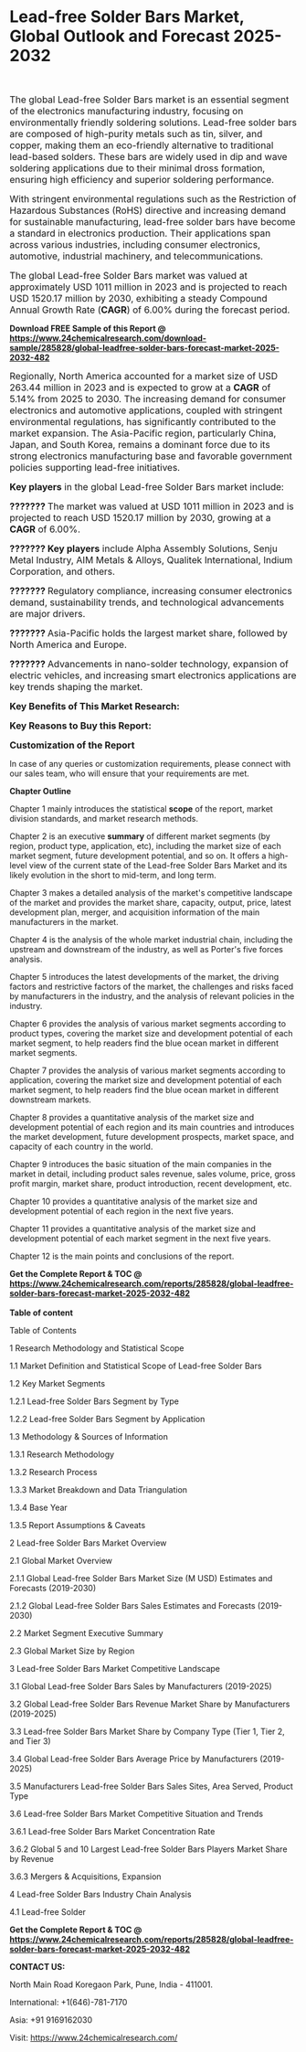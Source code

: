 <h1>Lead-free Solder Bars Market, Global Outlook and Forecast 2025-2032</h1><br/><p><span style="font-size:16px">The global Lead-free Solder Bars market is an essential segment of the electronics manufacturing industry, focusing on environmentally friendly soldering solutions. Lead-free solder bars are composed of high-purity metals such as tin, silver, and copper, making them an eco-friendly alternative to traditional lead-based solders. These bars are widely used in dip and wave soldering applications due to their minimal dross formation, ensuring high efficiency and superior soldering performance.</span></p><p><span style="font-size:16px">With stringent environmental regulations such as the Restriction of Hazardous Substances (RoHS) directive and increasing demand for sustainable manufacturing, lead-free solder bars have become a standard in electronics production. Their applications span across various industries, including consumer electronics, automotive, industrial machinery, and telecommunications.</span></p><p><span style="font-size:16px">The global Lead-free Solder Bars market was valued at approximately USD 1011 million in 2023 and is projected to reach USD 1520.17 million by 2030, exhibiting a steady Compound Annual Growth Rate (<strong>CAGR</strong>) of 6.00% during the forecast period.</span></p><div><b>Download FREE Sample of this Report @ <a href="https://www.24chemicalresearch.com/download-sample/285828/global-leadfree-solder-bars-forecast-market-2025-2032-482">https://www.24chemicalresearch.com/download-sample/285828/global-leadfree-solder-bars-forecast-market-2025-2032-482</a></b></div><p><span style="font-size:16px">Regionally, North America accounted for a market size of USD 263.44 million in 2023 and is expected to grow at a <strong>CAGR</strong> of 5.14% from 2025 to 2030. The increasing demand for consumer electronics and automotive applications, coupled with stringent environmental regulations, has significantly contributed to the market expansion. The Asia-Pacific region, particularly China, Japan, and South Korea, remains a dominant force due to its strong electronics manufacturing base and favorable government policies supporting lead-free initiatives.</span></p><p><span style="font-size:16px"><strong>Key players</strong> in the global Lead-free Solder Bars market include:</span></p><p><span style="font-size:16px"><strong>??????? </strong>The market was valued at USD 1011 million in 2023 and is projected to reach USD 1520.17 million by 2030, growing at a <strong>CAGR</strong> of 6.00%.</span></p><p><span style="font-size:16px"><strong>??????? </strong><strong>Key players</strong> include Alpha Assembly Solutions, Senju Metal Industry, AIM Metals & Alloys, Qualitek International, Indium Corporation, and others.</span></p><p><span style="font-size:16px"><strong>??????? </strong>Regulatory compliance, increasing consumer electronics demand, sustainability trends, and technological advancements are major drivers.</span></p><p><span style="font-size:16px"><strong>??????? </strong>Asia-Pacific holds the largest market share, followed by North America and Europe.</span></p><p><span style="font-size:16px"><strong>??????? </strong>Advancements in nano-solder technology, expansion of electric vehicles, and increasing smart electronics applications are key trends shaping the market.</span></p><p><span style="font-size:16px"><strong>Key Benefits of This Market Research:</strong></span></p><p><span style="font-size:16px"><strong>Key <strong>Reasons to Buy</strong> this Report:</strong></span></p><p><span style="font-size:16px"><strong>Customization of the Report</strong></span></p><p>In case of any queries or customization requirements, please connect with our sales team, who will ensure that your requirements are met.</p><p><strong>Chapter Outline</strong></p><p>Chapter 1 mainly introduces the statistical <strong>scope</strong> of the report, market division standards, and market research methods.</p><p>Chapter 2 is an executive <strong>summary</strong> of different market segments (by region, product type, application, etc), including the market size of each market segment, future development potential, and so on. It offers a high-level view of the current state of the Lead-free Solder Bars Market and its likely evolution in the short to mid-term, and long term.</p><p>Chapter 3 makes a detailed analysis of the market's competitive landscape of the market and provides the market share, capacity, output, price, latest development plan, merger, and acquisition information of the main manufacturers in the market.</p><p>Chapter 4 is the analysis of the whole market industrial chain, including the upstream and downstream of the industry, as well as Porter's five forces analysis.</p><p>Chapter 5 introduces the latest developments of the market, the driving factors and restrictive factors of the market, the challenges and risks faced by manufacturers in the industry, and the analysis of relevant policies in the industry.</p><p>Chapter 6 provides the analysis of various market segments according to product types, covering the market size and development potential of each market segment, to help readers find the blue ocean market in different market segments.</p><p>Chapter 7 provides the analysis of various market segments according to application, covering the market size and development potential of each market segment, to help readers find the blue ocean market in different downstream markets.</p><p>Chapter 8 provides a quantitative analysis of the market size and development potential of each region and its main countries and introduces the market development, future development prospects, market space, and capacity of each country in the world.</p><p>Chapter 9 introduces the basic situation of the main companies in the market in detail, including product sales revenue, sales volume, price, gross profit margin, market share, product introduction, recent development, etc.</p><p>Chapter 10 provides a quantitative analysis of the market size and development potential of each region in the next five years.</p><p>Chapter 11 provides a quantitative analysis of the market size and development potential of each market segment in the next five years.</p><p>Chapter 12 is the main points and conclusions of the report.</p><div><b>Get the Complete Report & TOC @ <a href="https://www.24chemicalresearch.com/reports/285828/global-leadfree-solder-bars-forecast-market-2025-2032-482">https://www.24chemicalresearch.com/reports/285828/global-leadfree-solder-bars-forecast-market-2025-2032-482</a></b></div><br><b>Table of content</b><p>Table of Contents<br />
 
 1 Research Methodology and Statistical Scope<br />
 
 1.1 Market Definition and Statistical Scope of Lead-free Solder Bars<br />
 
 1.2 Key Market Segments<br />
 
 1.2.1 Lead-free Solder Bars Segment by Type<br />
 
 1.2.2 Lead-free Solder Bars Segment by Application<br />
 
 1.3 Methodology & Sources of Information<br />
 
 1.3.1 Research Methodology<br />
 
 1.3.2 Research Process<br />
 
 1.3.3 Market Breakdown and Data Triangulation<br />
 
 1.3.4 Base Year<br />
 
 1.3.5 Report Assumptions & Caveats<br />
 
 2 Lead-free Solder Bars Market Overview<br />
 
 2.1 Global Market Overview<br />
 
 2.1.1 Global Lead-free Solder Bars Market Size (M USD) Estimates and Forecasts (2019-2030)<br />
 
 2.1.2 Global Lead-free Solder Bars Sales Estimates and Forecasts (2019-2030)<br />
 
 2.2 Market Segment Executive Summary<br />
 
 2.3 Global Market Size by Region<br />
 
 3 Lead-free Solder Bars Market Competitive Landscape<br />
 
 3.1 Global Lead-free Solder Bars Sales by Manufacturers (2019-2025)<br />
 
 3.2 Global Lead-free Solder Bars Revenue Market Share by Manufacturers (2019-2025)<br />
 
 3.3 Lead-free Solder Bars Market Share by Company Type (Tier 1, Tier 2, and Tier 3)<br />
 
 3.4 Global Lead-free Solder Bars Average Price by Manufacturers (2019-2025)<br />
 
 3.5 Manufacturers Lead-free Solder Bars Sales Sites, Area Served, Product Type<br />
 
 3.6 Lead-free Solder Bars Market Competitive Situation and Trends<br />
 
 3.6.1 Lead-free Solder Bars Market Concentration Rate<br />
 
 3.6.2 Global 5 and 10 Largest Lead-free Solder Bars Players Market Share by Revenue<br />
 
 3.6.3 Mergers & Acquisitions, Expansion<br />
 
 4 Lead-free Solder Bars Industry Chain Analysis<br />
 
 4.1 Lead-free Solder <br><div><b>Get the Complete Report & TOC @ <a href="https://www.24chemicalresearch.com/reports/285828/global-leadfree-solder-bars-forecast-market-2025-2032-482">https://www.24chemicalresearch.com/reports/285828/global-leadfree-solder-bars-forecast-market-2025-2032-482</a></b></div></p>
 
 <b>CONTACT US:</b><br>
 
 North Main Road Koregaon Park, Pune, India - 411001.<br/>
 
 International: +1(646)-781-7170<br/>
 
 Asia: +91 9169162030<br/>
 
 Visit: <a href="https://www.24chemicalresearch.com/">https://www.24chemicalresearch.com/</a>
 
 <br>